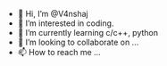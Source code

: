 - 👋 Hi, I’m @V4nshaj
- 👀 I’m interested in coding.
- 🌱 I’m currently learning c/c++, python
- 💞️ I’m looking to collaborate on ...
- 📫 How to reach me ...

<!---
V4nshaj/V4nshaj is a ✨ special ✨ repository because its `README.md` (this file) appears on your GitHub profile.
You can click the Preview link to take a look at your changes.
--->
